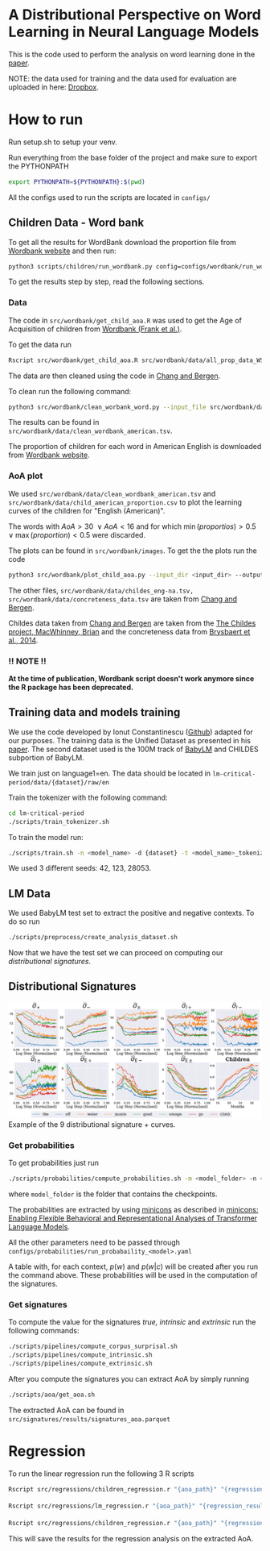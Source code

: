 # A Distributional Perspective on Word Learning in Neural Language Models

This is the code used to perform the analysis on word learning done in the [paper]().

NOTE: the data used for training and the data used for evaluation are uploaded in here: [Dropbox](https://www.dropbox.com/scl/fo/22vabqaurrfchm9ey54vj/AAJiLlmpmlPZ9G5cL9yXQNU?dl=0&rlkey=xj8a9uajjns1p6wd28f2fadxm).

# How to run
Run setup.sh to setup your venv.

Run everything from the base folder of the project and make sure to export the PYTHONPATH

```bash
export PYTHONPATH=${PYTHONPATH}:$(pwd)
```

All the configs used to run the scripts are located in `configs/`

## Children Data - Word bank

To get all the results for WordBank download the proportion file from [Wordbank website](http://wordbank.stanford.edu/data/?name=item_data) and then run:

```bash
python3 scripts/children/run_wordbank.py config=configs/wordbank/run_wordbank.yaml
```


To get the results step by step, read the following sections.


### Data

The code in `src/wordbank/get_child_aoa.R` was used to get the Age of Acquisition of children from [Wordbank (Frank et al.)](https://www.cambridge.org/core/journals/journal-of-child-language/article/abs/wordbank-an-open-repository-for-developmental-vocabulary-data/977D930531B5318CA976CD8582D9F401).

To get the data run

```bash
Rscript src/wordbank/get_child_aoa.R src/wordbank/data/all_prop_data_WS_hex.tsv
```



The data are then cleaned using the code in [Chang and Bergen](https://github.com/tylerachang/word-acquisition-language-models/blob/main/scripts/clean_wordbank_words.py).

To clean run the following command:

```bash
python3 src/wordbank/clean_worbank_word.py --input_file src/wordbank/data/all_prop_data_WS_hex.tsv  --output_file src/wordbank/data/clean_wordbank_american.tsv
```

The results can be found in `src/wordbank/data/clean_wordbank_american.tsv`.

The proportion of children for each word in American English is downloaded from [Wordbank website](http://wordbank.stanford.edu/data/?name=item_data).


### AoA plot

We used `src/wordbank/data/clean_wordbank_american.tsv` and `src/wordbank/data/child_american_proportion.csv` to plot the learning curves of the children for  "English (American)".

The words with $AoA \gt 30 \ \vee AoA \lt 16$ and for which $\min(proportios) \gt 0.5 \vee \max(proportion) \lt 0.5$ were discarded.

The plots can be found in `src/wordbank/images`. To get the the plots run the code

```bash
python3 src/wordbank/plot_child_aoa.py --input_dir <input_dir> --output_dir <output_dir>
```

The other files, 
`src/wordbank/data/childes_eng-na.tsv, src/wordbank/data/concreteness_data.tsv`
are taken from [Chang and Bergen](https://github.com/tylerachang/word-acquisition-language-models/blob/main/scripts/clean_wordbank_words.py).


Childes data taken from [Chang and Bergen](https://github.com/tylerachang/word-acquisition-language-models/blob/main/scripts/clean_wordbank_words.py) are taken from the [The Childes project, MacWhinney, Brian](https://childes.talkbank.org) and the concreteness data from [Brysbaert et al., 2014](https://link.springer.com/article/10.3758/s13428-013-0403-5).


### !! NOTE !!
**At the time of publication, Wordbank script doesn't work anymore since the R package has been deprecated.**


## Training data and models training

We use the code developed by Ionut Constantinescu ([Github](https://github.com/iconstantinescu/lm-critical-period)) adapted for our purposes.
The training data is the Unified Dataset as presented in his [paper](https://arxiv.org/abs/2407.19325). The second dataset used is the 100M track of [BabyLM](https://babylm.github.io) and CHILDES subportion of BabyLM.


We train just on language1=en. The data should be located in `lm-critical-period/data/{dataset}/raw/en`

Train the tokenizer with the following command:
```bash
cd lm-critical-period
./scripts/train_tokenizer.sh
```
To train the model run:

```bash 
./scripts/train.sh -n <model_name> -d {dataset} -t <model_name>_tokenizer -f <config_file> -s <seed>
```

We used 3 different seeds: 42, 123, 28053.

## LM Data

We used BabyLM test set to extract the positive and negative contexts. To do so run 
```bash
./scripts/preprocess/create_analysis_dataset.sh
```

Now that we have the test set we can proceed on computing our *distributional signatures*.

## Distributional Signatures

![](paper/figures/specific_words/specific_words.png)
Example of the 9 distributional signature + curves.

### Get probabilities

To get probabilities just run
```bash
./scripts/probabilities/compute_probabilities.sh -m <model_folder> -n <model_name> -s <seed>
```

where `model_folder` is the folder that contains the checkpoints.

The probabilities are extracted by using [minicons](https://github.com/kanishkamisra/minicons) as described in [minicons: Enabling Flexible Behavioral and Representational Analyses of Transformer Language Models](https://arxiv.org/abs/2203.13112).

All the other parameters need to be passed through `configs/probabilities/run_probabaility_<model>.yaml`

A table with, for each context, $p(w)$ and $p(w|c)$ will be created after you run the command above. These probabilities will be used in the computation of the signatures.


### Get signatures

To compute the value for the signatures *true, intrinsic* and *extrinsic* run the following commands:

```bash
./scripts/pipelines/compute_corpus_surprisal.sh
./scripts/pipelines/compute_intrinsic.sh
./scripts/pipelines/compute_extrinsic.sh
```

After you compute the signatures you can extract AoA by simply running
```bash
./scripts/aoa/get_aoa.sh
```
The extracted AoA can be found in `src/signatures/results/signatures_aoa.parquet`

# Regression
To run the linear regression run the following 3 R scripts
```bash
Rscript src/regressions/children_regression.r "{aoa_path}" "{regression_results}/children_regression.csv" "{regression_results}/acquired_words_children.csv"

Rscript src/regressions/lm_regression.r "{aoa_path}" "{regression_results}/lm_regression.csv" "{regression_results}/acquired_words_lm.csv" "{regression_results}/converged_words_lm.csv"  "{regression_results}/lm_regression_results.csv"

Rscript src/regressions/children_regression.r "{aoa_path}" "{regression_results}/lm_to_children_regression.csv" "{regression_results}/lm_to_children_regression_results.csv" 
```
This will save the results for the regression analysis on the extracted AoA.


